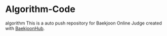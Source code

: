 # Algorithm-Code
algorithm
This is a auto push repository for Baekjoon Online Judge created with [BaekjoonHub](https://github.com/BaekjoonHub/BaekjoonHub).
